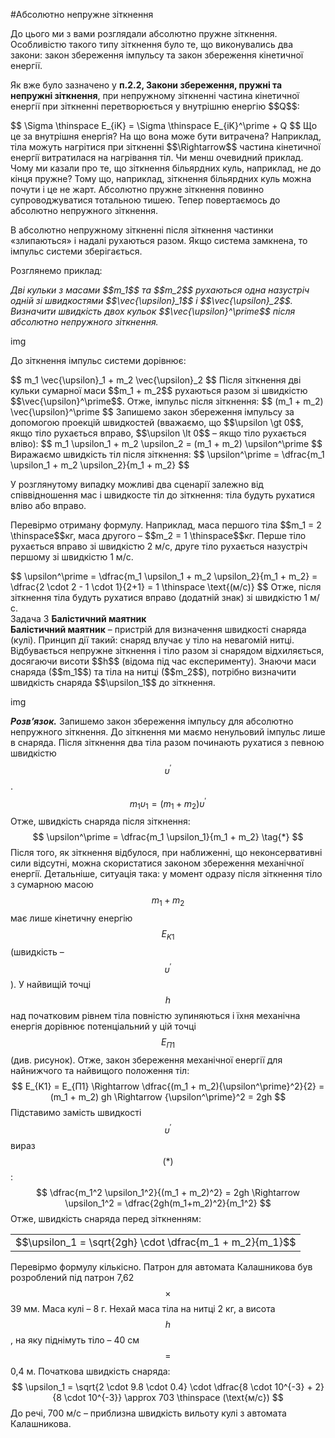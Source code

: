 #Абсолютно непружне зіткнення

До цього ми з вами розглядали абсолютно пружне зіткнення. Особливістю такого типу зіткнення було те, що виконувались два закони: закон збереження імпульсу та закон збереження кінетичної енергії.
<p>Як вже було зазначено у <b>п.2.2, Закони збереження, пружні та непружні зіткнення</b>, при непружному зіткненні частина кінетичної енергії при зіткненні перетворюється у внутрішню енергію $$Q$$:</p>
$$
\Sigma \thinspace E_{iK} = \Sigma \thinspace E_{iK}^\prime + Q
$$
Що це за внутрiшня енергiя? На що вона може бути витрачена? Наприклад, тiла можуть нагрiтися при зiткненнi $$\Rightarrow$$ частина кiнетичної енергiї витратилася на нагрiвання тiл. Чи менш очевидний приклад. Чому ми казали про те, що зiткнення бiльярдних куль, наприклад, не до кiнця пружне? Тому що, наприклад, зiткнення бiльярдних куль можна почути i це не жарт. Абсолютно пружне зiткнення повинно супроводжуватися тотальною тишею. Тепер повертаємось до абсолютно непружного
зiткнення.
<p>В абсолютно непружному зiткненнi пiсля зiткнення частинки «злипаються» i надалi рухаються разом. Якщо система замкнена, то iмпульс системи зберiгається.</p>

<p>Розглянемо приклад:</p>

<p><i>Дві кульки з масами $$m_1$$ та $$m_2$$ рухаються одна назустріч одній зі швидкостями $$\vec{\upsilon}_1$$ і $$\vec{\upsilon}_2$$. Визначити швидкість двох кульок $$\vec{\upsilon}^\prime$$ після абсолютно непружного зіткнення.</i></p>

img

<p>До зіткнення імпульс системи дорівнює:</p>
$$
m_1 \vec{\upsilon}_1 + m_2 \vec{\upsilon}_2
$$
Після зіткнення дві кульки сумарної маси $$m_1 + m_2$$ рухаються разом зі швидкістю $$\vec{\upsilon}^\prime$$. Отже, імпульс після зіткнення:
$$
(m_1 + m_2) \vec{\upsilon}^\prime
$$
Запишемо закон збереження імпульсу за допомогою проекцій швидкостей (вважаємо, що $$\upsilon \gt 0$$, якщо тіло рухається вправо, $$\upsilon \lt 0$$ – якщо тіло рухається вліво):
$$
m_1 \upsilon_1 + m_2 \upsilon_2 = (m_1 + m_2) \upsilon^\prime
$$
Виражаємо швидкість тіл після зіткнення:
$$
\upsilon^\prime = \dfrac{m_1 \upsilon_1 + m_2 \upsilon_2}{m_1 + m_2}
$$
<p>У розглянутому випадку можливі два сценарії залежно від співвідношення мас і швидкосте тіл до зіткнення: тіла будуть рухатися вліво або вправо.</p>

<p>Перевірмо отриману формулу. Наприклад, маса першого тіла $$m_1 = 2 \thinspace$$кг, маса другого – $$m_2 = 1 \thinspace$$кг. Перше тіло рухається вправо зі швидкістю 2 м/с, друге тіло рухається назустріч першому зі швидкістю 1 м/с.</p>
$$
\upsilon^\prime = \dfrac{m_1 \upsilon_1 + m_2 \upsilon_2}{m_1 + m_2} = \dfrac{2 \cdot 2 - 1 \cdot 1}{2+1} = 1 \thinspace \text{(м/с)}
$$
Отже, після зіткнення тіла будуть рухатися вправо (додатній знак) зі швидкістю 1 м/с.

<div class="task-wrap">
<span class="task">Задача 3</span> <b>Балістичний маятник</b>
<div class="task-text">
<b>Балістичний маятник</b> – пристрій для визначення швидкості снаряда (кулі). Принцип дії такий: снаряд влучає у тіло на невагомій нитці. Відбувається непружне зіткнення і тіло разом зі снарядом відхиляється, досягаючи висоти $$h$$ (відома під час експерименту). Знаючи маси снаряда ($$m_1$$) та тіла на нитці ($$m_2$$), потрібно визначити швидкість снаряда $$\upsilon_1$$ до зіткнення.

img

<b><i>Розв’язок.</i></b> Запишемо закон збереження імпульсу для абсолютно непружного зіткнення. До зіткнення ми маємо ненульовий імпульс лише в снаряда. Після зіткнення два тіла разом починають рухатися з певною швидкістю $$\upsilon^\prime$$.
$$
m_1 \upsilon_1 = (m_1 + m_2) \upsilon^\prime
$$
Отже, швидкість снаряда після зіткнення:
$$
\upsilon^\prime = \dfrac{m_1 \upsilon_1}{m_1 + m_2} \tag{*}
$$
Пiсля того, як зiткнення вiдбулося, при наближеннi, що неконсервативнi сили вiдсутнi, можна скористатися законом збереження механiчної енергiї. Детальнiше, ситуацiя така: у момент одразу пiсля зiткнення тiло з сумарною масою $$m_1 + m_2$$ має лише кінетичну енергію $$E_{K1}$$ (швидкість – $$\upsilon^\prime$$). У найвищій точці $$h$$ над початковим рівнем тіла повністю зупиняються і їхня механічна енергія дорівнює потенціальний у цій точці $$E_{П1}$$ (див. рисунок). Отже, закон збереження механічної енергії для найнижчого та найвищого положення тіл:
$$
E_{K1} = E_{П1} \Rightarrow \dfrac{(m_1 + m_2){\upsilon^\prime}^2}{2} = (m_1 + m_2) gh \Rightarrow {\upsilon^\prime}^2 = 2gh
$$
Підставимо замість швидкості $$\upsilon^\prime$$ вираз $$(*)$$:
$$
\dfrac{m_1^2 \upsilon_1^2}{(m_1 + m_2)^2} = 2gh \Rightarrow \upsilon_1^2 = \dfrac{2gh(m_1+m_2)^2}{m_1^2}
$$
Отже, швидкість снаряда перед зіткненням:

<div class="space"><div class="centered-table-wrapper">
<table class="centered-table">
<tr class="eq">
<td class="eq">
<p1>$$\upsilon_1 = \sqrt{2gh} \cdot \dfrac{m_1 + m_2}{m_1}$$</p1>
</td>
</tr>
</table></div></div>

Перевірмо формулу кількісно. Патрон для автомата Калашникова був розроблений під патрон 7,62$$\times$$39 мм. Маса кулі – 8 г. Нехай маса тіла на нитці 2 кг, а висота $$h$$, на яку піднімуть тіло – 40 см $$=$$ 0,4 м. Початкова швидкість снаряда:
$$
\upsilon_1 = \sqrt{2 \cdot 9.8 \cdot 0.4} \cdot \dfrac{8 \cdot 10^{-3} + 2}{8 \cdot 10^{-3}} \approx 703 \thinspace (\text{м/с})
$$
До речі, 700 м/с – приблизна швидкість вильоту кулі з автомата Калашникова.
</div>
</div>